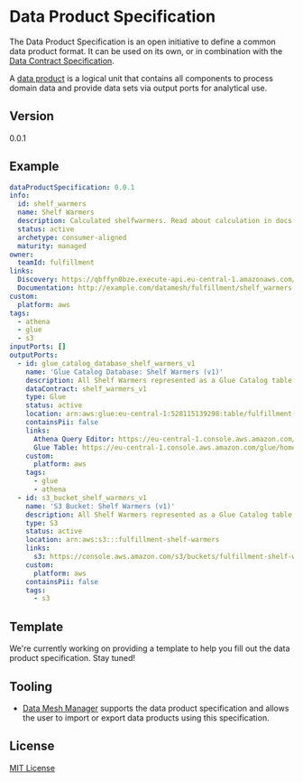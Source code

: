 # Data Product Specification

The Data Product Specification is an open initiative to define a common data product format.
It can be used on its own, or in combination with the [Data Contract Specification](https://datacontract-specification.com).

A [data product](https://www.datamesh-manager.com/learn/what-is-a-data-product) is a logical unit that contains all components to process domain data and provide data sets via output ports for analytical use.

Version
---

0.0.1

Example
---

```yaml
dataProductSpecification: 0.0.1
info:
  id: shelf_warmers
  name: Shelf Warmers
  description: Calculated shelfwarmers. Read about calculation in docs.
  status: active
  archetype: consumer-aligned
  maturity: managed
owner:
  teamId: fulfillment
links:
  Discovery: https://qbffyn0bze.execute-api.eu-central-1.amazonaws.com/prod
  Documentation: http://example.com/datamesh/fulfillment/shelf_warmers
custom:
  platform: aws
tags:
  - athena
  - glue
  - s3
inputPorts: []
outputPorts:
  - id: glue_catalog_database_shelf_warmers_v1
    name: 'Glue Catalog Database: Shelf Warmers (v1)'
    description: All Shelf Warmers represented as a Glue Catalog table
    dataContract: shelf_warmers_v1
    type: Glue
    status: active
    location: arn:aws:glue:eu-central-1:528115139298:table/fulfillment-shelf-warmers/shelf_warmers
    containsPii: false
    links:
      Athena Query Editor: https://eu-central-1.console.aws.amazon.com/athena/home?region=eu-central-1#/query-editor
      Glue Table: https://eu-central-1.console.aws.amazon.com/glue/home?region=eu-central-1#/v2/data-catalog/tables/view/fulfillment_shelf_warmers?database=fulfillment-shelf-warmers&catalogId=528115139298
    custom:
      platform: aws
    tags:
      - glue
      - athena
  - id: s3_bucket_shelf_warmers_v1
    name: 'S3 Bucket: Shelf Warmers (v1)'
    description: All Shelf Warmers represented as a Glue Catalog table
    type: S3
    status: active
    location: arn:aws:s3:::fulfillment-shelf-warmers
    links:
      s3: https://console.aws.amazon.com/s3/buckets/fulfillment-shelf-warmers?region=eu-central-1&prefix=output/data/
    custom:
      platform: aws
    containsPii: false
    tags:
      - s3
```

Template
---
We're currently working on providing a template to help you fill out the data product specification. Stay tuned!

Tooling
---
- [Data Mesh Manager](https://www.datamesh-manager.com/) supports the data product specification and allows the user to import or export data products using this specification.

License
---
[MIT License](LICENSE)
